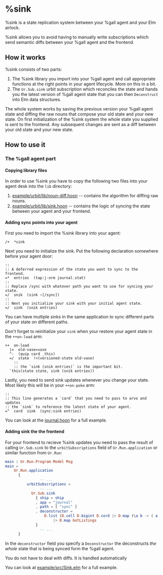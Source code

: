 # %sink

%sink is a state replication system between your %gall agent and your Elm airlock.

%sink allows you to avoid having to manually write subscriptions which send semantic diffs between your %gall agent and the frontend.

## How it works

%sink consists of two parts:
1. The %sink library you import into your %gall agent and call appropriate functions at the right points in your agent lifecycle. More on this in a bit.
2. The `Ur.Sub.sink` urbit subscription which reconciles the state and hands you the latest version of %gall agent state that you can then `Deconstruct` into Elm data structures.

The whole system works by saving the previous version your %gall agent state and diffing the raw nouns that compose your old state and your new state.
On first initialization of the %sink system the whole state you supplied is sent to the frontend. Any subsequent changes are sent as a diff between your old state and your new state.

## How to use it

### The %gall agent part

#### Copying library files

In order to use %sink you have to copy the following two files into your agent desk into the `lib` directory:
1. [example/urbit/lib/noun-diff.hoon](../example/urbit/lib/noun-diff.hoon) -- contains the algorithm for diffing raw nouns.
2. [example/urbit/lib/sink.hoon](../example/urbit/lib/sink.hoon) -- contains the logic of syncing the state between your agent and your frontend.

#### Adding sync points into your agent

First you need to import the %sink library into your agent:

```hoon
/+  *sink
```

Next you need to initialize the sink. Put the following declaration somewhere before your agent door:

```hoon
::
:: A deferred expression of the state you want to sync to the frontend.
=*  entries  (tap:j-orm journal.stat)
::
:: Replace /sync with whatever path you want to use for syncing your state.
=/  snik  (sink ~[/sync])
::
:: Next you initialize your sink with your initial agent state.
=/  sink  (snik entries)
```

You can have multiple sinks in the same application to sync different parts of your state on different paths.

Don't forget to reinitialize your `sink` when your restore your agent state in the `++on-load` arm:

```hoon
++  on-load
  |=  old-vase=vase
  ^-  (quip card _this)
  =/  state  !<(versioned-state old-vase)
	::
	:: the `sink (snik entries)` is the important bit.
  `this(state state, sink (snik entries))
```
	
Lastly, you need to send sink updates whenever you change your state. Most likely this will be in your `++on-poke` arm:

```hoon
::
:: This line generates a `card` that you need to pass to arvo and updates 
:: the `sink` to reference the latest state of your agent.
=^  card  sink  (sync:sink entries)
```

You can look at the [journal.hoon](../example/urbit/app/journal.hoon) for a full example.

#### Adding sink the the frontend

For your frontend to recieve %sink updates you need to pass the result of calling `Ur.Sub.sink` to the `urbitSubscriptions` field of `Ur.Run.application` or similar function from `Ur.Run`:

```elm
main : Ur.Run.Program Model Msg
main =
    Ur.Run.application
      {
				-- ...
          urbitSubscriptions =
				-- ...
            Ur.Sub.sink
              { ship = ship
              , app = "journal"
              , path = [ "sync" ]
              , deconstructor =
                  D.list (D.cell D.bigint D.cord |> D.map (\a b -> ( a, b )))
                      |> D.map GotListings
              }
				-- ...
      }
```

In the `deconstructor` field you specify a `Deconstructor` the deconstructs _the whole_ state that is being synced form the %gall agent.

You do not have to deal with diffs. It is handled automatically

You can look at [example/src/Sink.elm](../exmaple/src/Sink.elm) for a full example.
